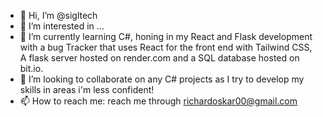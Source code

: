 - 👋 Hi, I’m @sigltech
- 👀 I’m interested in ...
- 🌱 I’m currently learning C#, honing in my React and Flask development with a bug Tracker that uses React for the front end with Tailwind CSS, A flask server hosted on render.com and a SQL database hosted on bit.io.
- 💞️ I’m looking to collaborate on any C# projects as I try to develop my skills in areas i'm less confident!
- 📫 How to reach me: reach me through richardoskar00@gmail.com

<!---
sigltech/sigltech is a ✨ special ✨ repository because its `README.md` (this file) appears on your GitHub profile.
You can click the Preview link to take a look at your changes.
--->
